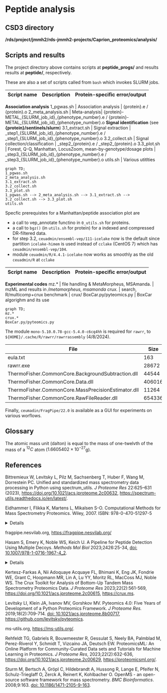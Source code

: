 # Peptide analysis

## CSD3 directory

**/rds/project/jmmh2/rds-jmmh2-projects/Caprion_proteomics/analysis/**

## Scripts and results

The project directory above contains scripts at **peptide_progs/** and results results at **peptide/**, respectively.

These are also a set of scripts called from `bash` which invokes SLURM jobs.

Script name| Description          | Protein-specific error/output
-----------|----------------------|-----------------------------------------------------------
**Association analysis**
1_pgwas.sh | Association analysis | {protein}.e / {protein}.o
2_meta_analysis.sh | Meta-analysis| {protein}-METAL\_{SLURM\_job\_id}\_{phenotype\_number}.e / {protein}-METAL\_{SLURM\_job\_id}\_{phenotype\_number}.o
**Signal identification** (see **{protein}/sentinels/slurm**)
3.1_extract.sh | Signal extraction | \_step1\_{SLURM\_job\_id}\_{phenotype\_number}.e / \_step1\_{SLURM\_job\_id}\_{phenotype\_number}.o
3.2_collect.sh | Signal collection/classification | \_step2\_{protein}.e / \_step2\_{protein}.o
3.3_plot.sh | Forest, Q-Q, Manhattan, LocusZoom, mean-by-genotype/dosage plots | \_step3\_{SLURM\_job\_id}\_{phenotype\_number}.e / \_step3\_{SLURM\_job\_id}\_{phenotype\_number}.o
utils.sh | Various utitlties

```mermaid
graph TD;
1_pgwas.sh
2_meta_analysis.sh
3.1_extract.sh
3.2_collect.sh
3.3_plot.sh
1_pgwas.sh --> 2_meta_analysis.sh --> 3.1_extract.sh --> 3.2_collect.sh --> 3.3_plot.sh
utils.sh
```

 Specfic prerequistes for a Manhattan/peptide association plot are

- a call to vep_annotate functino in `0_utils.sh` for proteins.
- a call to `bgz()` (in `utils.sh` for protein) for a indexed and compressed DR-filtered data.
- for step 3.2, `ceuadmin/ensembl-vep/111-icelake` now is the default since partition `icelake-himem` is used instead of `cclake` (CentOS 7) which has `ceuadmin/ensembl-vep/104`.
- module `ceuadmin/R/4.4.1-icelake` now works as smoothly as the old `ceuadmin/R` at `cclake`

Script name| Description          | Protein-specific error/output
-----------|----------------------|-----------------------------------------------------------
 **Experimental codes**
mz.* | file handling & MetaMorpheus, MSAmanda. | mzML and results in */metamorpheus, msamonda
crux.*  | search, R/multicomp+crux benchmark | crux/
BoxCar.py/pyteomics.py | BoxCar algorighm and its use

```mermaid
graph TD;
mz.*
crux.*
BoxCar.py/pyteomics.py
```

The module `mono-5.10.0.78-gcc-5.4.0-c6cq4hh` is required for `rawrr`, to `${HOME}/.cache/R/rawrr/rawrrassembly` (4/8/2024).

File   | Size
--------|---------------------------------------------------
eula.txt | 163
rawrr.exe | 28672
ThermoFisher.CommonCore.BackgroundSubtraction.dll | 44544
ThermoFisher.CommonCore.Data.dll | 406016
ThermoFisher.CommonCore.MassPrecisionEstimator.dll | 11264
ThermoFisher.CommonCore.RawFileReader.dll | 654336

Finally, `ceumadin/FragPipe/22.0` is available as a GUI for experiments on various worflows.

## Glossary

The atomic mass unit (dalton) is equal to the mass of one-twelvth of the mass of a $^{12}C$ atom ($1.660 540 2 \times 10^{-27}$g).

## References

Bittremieux W, Levitsky L, Pilz M, Sachsenberg T, Huber F, Wang M, Dorrestein PC. Unified and standardized mass spectrometry data processing in Python using spectrum_utils. *J Proteome Res* 22:625–631 (2023), <https://doi.org/10.1021/acs.jproteome.2c00632>, <https://spectrum-utils.readthedocs.io/en/latest/>.

Eidhammer I, Flikka K, Martens L, Mikalsen S-O. Computational Methods for Mass Spectrometry Proteomics. Wiley, 2007. ISBN: 978-0-470-51297-5

<details>

1. Peptides are the short stretches of amino acids that are obtained after the proteolytic cleavage of proteins. Peptides are usually around 10–15 amino acids long, and a single protein yields approximately 35 peptides on average.

2. The mass (m) of a molecule or atom is expressed in unified atomic mass units (u).

3. Isotopes are (chemical) elements that have the same atomic number (and therefore similar chemical properties), but different molecular mass (slightly different physical properties).

4. Monoisotopic mass is the exact mass of an ion or molecule calculated using the mass of the most abundant isotope of each element.

5. A posttranslational modification (PTM) can be defined as any alteration to the chemical structure of the protein effected by the cellular machinery after the formation of the protein.

6. The raw data spectrum contains signals from the peptides, as well as signals derived from different forms of noise.

</details>

fragpipe.nesvilab.org, <https://fragpipe.nesvilab.org/>

Hasam S, Emery K, Noble WS, Keich U. A Pipeline for Peptide Detection Using Multiple Decoys. *Methods Mol Biol* 2023;2426:25-34, [doi: 10.1007/978-1-0716-1967-4_2](https://link.springer.com/protocol/10.1007/978-1-0716-1967-4_2).

<details>

The most common method of peptide and protein False Discovery Rate (FDR) calculation is by adding protein sequences that are not expected to be present in the sample. These are also called decoy protein sequences. This can be done by generating reverse sequences of the target protein entries and appending these protein entries to the protein database. Some search algoritmms use premade target-decoy protein sequences while others can generate a target-decoy protein sequence database from a target protein sequence database before using them for peptide spectral matching.

</details>

Kertesz-Farkas A, Nii Adoquaye Acquaye FL, Bhimani K, Eng JK, Fondrie WE, Grant C, Hoopmann MR, Lin A, Lu YY, Moritz RL, MacCoss MJ, Noble WS. The Crux Toolkit for Analysis of Bottom-Up Tandem Mass Spectrometry Proteomics Data. *J Proteome Res* 2023;22(2):561-569, <https://doi.org/10.1021/acs.jproteome.2c00615>, <https://crux.ms>.

Levitsky LI, Klein JA, Ivanov MV, Gorshkov MV. Pyteomics 4.0: Five Years of Development of a Python Proteomics Framework. *J Proteome Res.* 2019;18(2):709-714. [doi: 10.1021/acs.jproteome.8b00717](https://pubs.acs.org/doi/10.1021/acs.jproteome.8b00717), <https://github.com/levitsky/pyteomics>.

ms-utils.org, <https://ms-utils.org/>.

Rehfeldt TG, Gabriels R, Bouwmeester R, Gessulat S, Neely BA, Palmblad M, Perez-Riverol Y, Schmidt T, Vizcaíno JA, Deutsch EW. ProteomicsML: An Online Platform for Community-Curated Data sets and Tutorials for Machine Learning in Proteomics. *J Proteome Res*, 2023;22(2):632-636, <https://doi.org/10.1021/acs.jproteome.2c00629>, <https://proteomicsml.org/>.

Sturm M, Bertsch A, Gröpl C, Hildebrandt A, Hussong R, Lange E, Pfeifer N, Schulz-Trieglaff O, Zerck A, Reinert K, Kohlbacher O. OpenMS - an open-source software framework for mass spectrometry. *BMC Bioinformatics*. 2008;9:163. [doi: 10.1186/1471-2105-9-163](https://bmcbioinformatics.biomedcentral.com/articles/10.1186/1471-2105-9-163).
